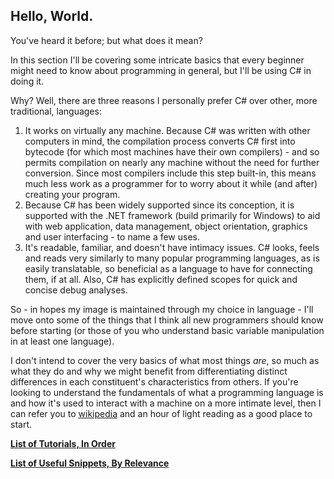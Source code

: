 ## Hello, World.

You've heard it before; but what does it mean? 

In this section I'll be covering some intricate basics that every beginner might need to know about programming in general, but I'll be using C# in doing it.


Why? Well, there are three reasons I personally prefer C# over other, more traditional, languages:

1. It works on virtually any machine. Because C# was written with other computers in mind, the compilation process converts C# first into bytecode (for which most machines have their own compilers) - and so permits compilation on nearly any machine without the need for further conversion. Since most compilers include this step built-in, this means much less work as a programmer for to worry about it while (and after) creating your program.
2. Because C#  has been widely supported since its conception, it is supported with the .NET framework (build primarily for Windows) to aid with web application, data management, object orientation, graphics and user interfacing - to name a few uses.
3. It's readable, familiar, and doesn't have intimacy issues. C# looks, feels and reads very similarly to many popular programming languages, as is easily translatable, so beneficial as a language to have for connecting them, if at all. Also, C# has explicitly defined scopes for quick and concise debug analyses.

So - in hopes my image is maintained through my choice in language - I'll move onto some of the things that I think all new programmers should know before starting (or those of you who understand basic variable manipulation in at least one language). 

I don't intend to cover the very basics of what most things _are_, so much as what they do and why we might benefit from differentiating distinct differences in each constituent's characteristics from others. If you're looking to understand the fundamentals of what a programming language is and how it's used to interact with a machine on a more intimate level, then I can refer you to [wikipedia](https://en.wikipedia.org/wiki/Programming_language) and an hour of light reading as a good place to start.

**[List of Tutorials, In Order]()**

**[List of Useful Snippets, By Relevance]()**
